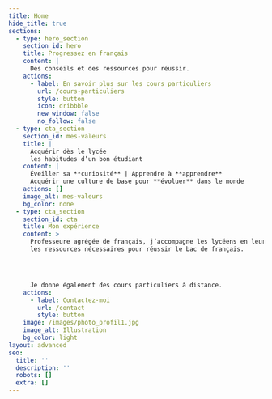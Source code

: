 ```yaml
---
title: Home
hide_title: true
sections:
  - type: hero_section
    section_id: hero
    title: Progressez en français
    content: |
      Des conseils et des ressources pour réussir.
    actions:
      - label: En savoir plus sur les cours particuliers
        url: /cours-particuliers
        style: button
        icon: dribbble
        new_window: false
        no_follow: false
  - type: cta_section
    section_id: mes-valeurs
    title: |
      Acquérir dès le lycée 
      les habitudes d’un bon étudiant
    content: |
      Éveiller sa **curiosité** | Apprendre à **apprendre**
      Acquérir une culture de base pour **évoluer** dans le monde
    actions: []
    image_alt: mes-valeurs
    bg_color: none
  - type: cta_section
    section_id: cta
    title: Mon expérience
    content: >
      Professeure agrégée de français, j’accompagne les lycéens en leur donnant
      les ressources nécessaires pour réussir le bac de français. 




      Je donne également des cours particuliers à distance.
    actions:
      - label: Contactez-moi
        url: /contact
        style: button
    image: /images/photo_profil1.jpg
    image_alt: Illustration
    bg_color: light
layout: advanced
seo:
  title: ''
  description: ''
  robots: []
  extra: []
---
```


